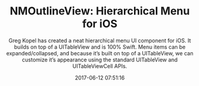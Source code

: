 ---
title: "NMOutlineView: Hierarchical Menu for iOS"
subtitle: "Greg Kopel has created a neat hierarchical menu UI component for iOS. It builds on top of a UITableView and is 100% Swift. Menu items can be expanded/collapsed, and because it’s built  on top of a UITableView, we can customize it’s appearance using the standard UITableView and UITableViewCell APIs."
tags: ["library","iOS"]
link: "https://github.com/gkopel/nmoutlineview"
date: "2017-06-12 07:51:16"
---